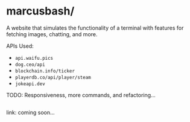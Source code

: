 # marcusbash/
A website that simulates the functionality of a terminal with features for fetching images, chatting, and more.


APIs Used:
- `api.waifu.pics`
- `dog.ceo/api`
- `blockchain.info/ticker`
- `playerdb.co/api/player/steam` 
- `jokeapi.dev`

TODO: Responsiveness, more commands, and refactoring...

##

link: coming soon...
